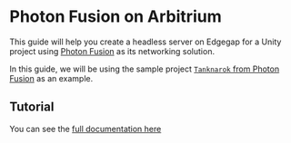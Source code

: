 # Photon Fusion on Arbitrium

This guide will help you create a headless server on Edgegap for a Unity project using [Photon Fusion]( https://doc.photonengine.com/en-us/fusion/current/getting-started/fusion-intro) as its networking solution.

In this guide, we will be using the sample project [`Tanknarok` from Photon Fusion]( https://doc.photonengine.com/en-us/fusion/current/game-samples/fusion-tanknarok) as an example.

## Tutorial

You can see the [full documentation here](https://docs.edgegap.com/docs/sample-projects/photon-fusion-on-edgegap)
